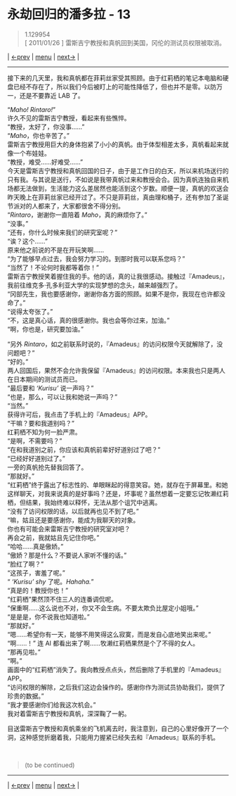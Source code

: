 # 永劫回归的潘多拉 - 13
> 1.129954  
> [ 2011/01/26 ] 雷斯吉宁教授和真帆回到美国，冈伦的测试员权限被取消。  

| [←prev](./0143) | [menu](../) | [next→](./0145) |

---

接下来的几天里，我和真帆都在菲莉丝家受其照顾。由于红莉栖的笔记本电脑和硬盘已经不存在了，所以我们今后被盯上的可能性降低了，但也并不是零。以防万一，还是不要靠近 LAB 了。  

“*Maho! Rintaro!*”  
许久不见的雷斯吉宁教授，看起来有些憔悴。  
“教授，太好了，你没事……”  
“*Maho*，你也辛苦了。”  
雷斯吉宁教授用巨大的身体抱紧了小小的真帆。由于体型相差太多，真帆看起来就像一个布娃娃。  
“教授，难受……好难受……”  
今天是雷斯吉宁教授和真帆回国的日子，由于是工作日的白天，所以来机场送行的只有我。与其说是送行，不如说是我带真帆过来和教授会合。因为真帆连独自来机场都无法做到，生活能力这么差居然也能活到这个岁数。顺便一提，真帆的欢送会昨天晚上在菲莉丝家已经开过了。不只是菲莉丝，真由理和桶子，还有参加了圣诞节派对的人都来了，大家都很舍不得分别。  
“*Rintaro*，谢谢你一直陪着 *Maho*，真的麻烦你了。”  
“没事。”  
“还有，你什么时候来我们的研究室呢？”  
“诶？这个……”  
原来他之前说的不是在开玩笑啊……  
“为了能够早点过去，我会努力学习的。到那时我可以联系您吗？”  
“当然了！不论何时我都等着你！”  
雷斯吉宁教授笑着握住我的手。他的话，真的让我很感动。接触过『Amadeus』，我前往维克多·孔多利亚大学的实现梦想的念头，越来越强烈了。  
“冈部先生，我也要感谢你，谢谢你各方面的照顾。如果不是你，我现在也许都没命了。”  
“说得太夸张了。”  
“不，这是真心话，真的很感谢你。我也会等你过来，加油。”  
“啊，你也是，研究要加油。”  

“另外 *Rintaro*，如之前联系时说的，『Amadeus』的访问权限今天就解除了，没问题吧？”  
“好的。”  
两人回国后，果然不会允许我保留『Amadeus』的访问权限。本来我也只是两人在日本期间的测试员而已。  
“最后要和 *‘Kurisu’* 说一声吗？”  
“也是，那么，可以让我和她说一声吗？”  
“当然。”  
获得许可后，我点击了手机上的『Amadeus』APP。  
“干嘛？要和我道别吗？”  
红莉栖不知为何一脸严肃。  
“是啊，不需要吗？”  
“在和我道别之前，你应该和真帆前辈好好道别过了吧？”  
“已经好好道别过了。”  
一旁的真帆抢先替我回答了。  
“那就好。”  
“红莉栖”终于露出了标志性的、单眼眯起的得意笑容。她，就存在于屏幕里。和她这样聊天，对我来说真的是好事吗？还是，坏事呢？虽然想着一定要忘记牧濑红莉栖，但结果，我始终难以释怀，无法从那个诅咒中逃离。  
“没有了访问权限的话，以后就再也见不到了吧。”  
“嘛，姑且还是要感谢你，能成为我聊天的对象。  
 你也有可能会来雷斯吉宁教授的研究室对吧？  
 再会之前，我就姑且先记住你吧。”  
“哈哈……真是傲娇。”  
“傲娇？那是什么？不要说人家听不懂的话。”  
“脸红了啊？”  
“这孩子，害羞了呢。”  
“ *‘Kurisu’ shy* 了呢。*Hahaha.*”  
“真是的！教授你也！”  
“红莉栖”果然顶不住三人的连番调侃呢。  
“保重啊……这么说也不对，你又不会生病。不要太欺负比屋定小姐哦。”  
“是是是，你不说我也知道啦。”  
“那就好。”  
“嗯……希望你有一天，能够不用笑得这么寂寞，而是发自心底地笑出来呢。”  
“啊……！”
连 AI 都看出来了啊……牧濑红莉栖果然是个了不得的女人。  
“那再见啦。”  
“啊。”  
画面中的“红莉栖”消失了。我向教授点点头，然后删除了手机里的『Amadeus』APP。  
“访问权限的解除，之后我们这边会操作的。感谢你作为测试员协助我们，提供了珍贵的数据。”  
“我才要感谢你们给我这次机会。”  
我对着雷斯吉宁教授和真帆，深深鞠了一躬。  

目送雷斯吉宁教授和真帆乘坐的飞机离去时，我注意到，自己的心里好像开了一个洞，这种感觉折磨着我，只能用力握紧已经失去和『Amadeus』联系的手机。  


<br/>

> (to be continued)

---

| [←prev](./0143) | [menu](../) | [next→](./0145) |
